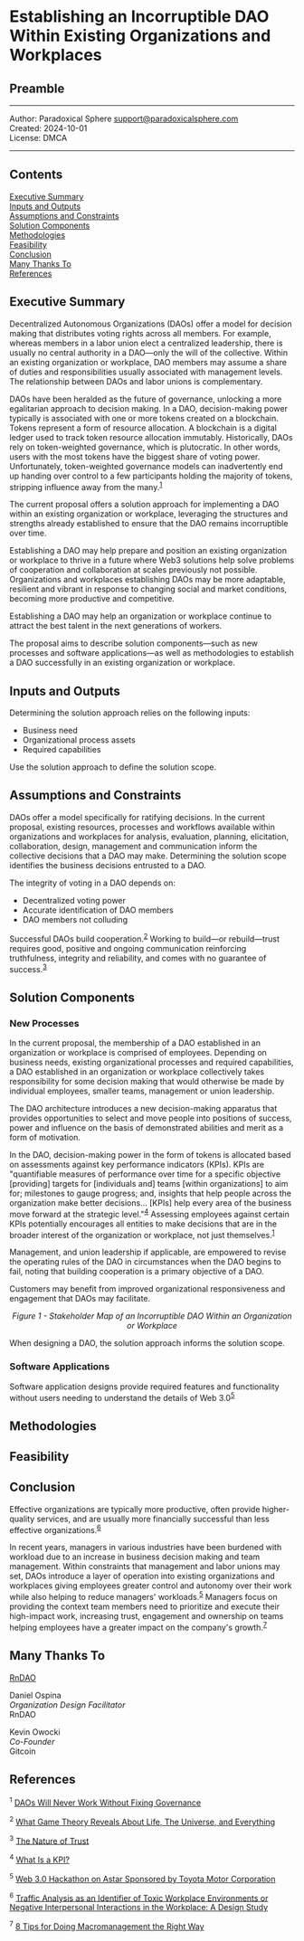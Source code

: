 # Establishing an Incorruptible DAO Within Existing Organizations and Workplaces

## Preamble<a name="preamble"></a>

---

Author: Paradoxical Sphere <support@paradoxicalsphere.com>  
Created: 2024-10-01  
License: DMCA  

<!-- Create a badge with DMCA.com -->

---

## Contents

[Executive Summary](#summary)  
[Inputs and Outputs](#io)  
[Assumptions and Constraints](#assumptions)  
[Solution Components](#components)  
[Methodologies](#methodologies)  
[Feasibility](#feasibility)  
[Conclusion](#conclusion)  
[Many Thanks To](#thanks)  
[References](#references)  

<!-- What's missing? -->

## Executive Summary<a name="summary"></a>

Decentralized Autonomous Organizations (DAOs) offer a model for decision making that distributes voting rights across all members. For example, whereas members in a labor union elect a centralized leadership, there is usually no central authority in a DAO—only the will of the collective. Within an existing organization or workplace, DAO members may assume a share of duties and responsibilities usually associated with management levels. The relationship between DAOs and labor unions is complementary.

DAOs have been heralded as the future of governance, unlocking a more egalitarian approach to decision making. In a DAO, decision-making power typically is associated with one or more tokens created on a blockchain. Tokens represent a form of resource allocation. A blockchain is a digital ledger used to track token resource allocation immutably. Historically, DAOs rely on token-weighted governance, which is plutocratic. In other words, users with the most tokens have the biggest share of voting power. Unfortunately, token-weighted governance models can inadvertently end up handing over control to a few participants holding the majority of tokens, stripping influence away from the many.<sup><a href="#SashaIvanov">1</a></sup>

The current proposal offers a solution approach for implementing a DAO within an existing organization or workplace, leveraging the structures and strengths already established to ensure that the DAO remains incorruptible over time.

Establishing a DAO may help prepare and position an existing organization or workplace to thrive in a future where Web3 solutions help solve problems of cooperation and collaboration at scales previously not possible. Organizations and workplaces establishing DAOs may be more adaptable, resilient and vibrant in response to changing social and market conditions, becoming more productive and competitive.

Establishing a DAO may help an organization or workplace continue to attract the best talent in the next generations of workers.

The proposal aims to describe solution components—such as new processes and software applications—as well as methodologies to establish a DAO successfully in an existing organization or workplace.

## Inputs and Outputs<a name="io"></a>

Determining the solution approach relies on the following inputs:

- Business need
- Organizational process assets
- Required capabilities

Use the solution approach to define the solution scope.

## Assumptions and Constraints<a name="assumptions"></a>

DAOs offer a model specifically for ratifying decisions. In the current proposal, existing resources, processes and workflows available within organizations and workplaces for analysis, evaluation, planning, elicitation, collaboration, design, management and communication inform the collective decisions that a DAO may make. Determining the solution scope identifies the business decisions entrusted to a DAO.

<!-- TO-DO: Discuss with Gema Diaz the potential responsibilities as well as the limits of responsibilities for such a DAO established within an organization or workplace, considering employment law. -->

The integrity of voting in a DAO depends on:

- Decentralized voting power
- Accurate identification of DAO members
- DAO members not colluding

Successful DAOs build cooperation.<sup><a href="#Veritasium">2</a></sup> Working to build—or rebuild—trust requires good, positive and ongoing communication reinforcing truthfulness, integrity and reliability, and comes with no guarantee of success.<sup><a href="#SterzikTrust">3</a></sup>

## Solution Components<a name="components"></a>



### New Processes<a name="components"></a>

In the current proposal, the membership of a DAO established in an organization or workplace is comprised of employees. Depending on business needs, existing organizational processes and required capabilities, a DAO established in an organization or workplace collectively takes responsibility for some decision making that would otherwise be made by individual employees, smaller teams, management or union leadership.

The DAO architecture introduces a new decision-making apparatus that provides opportunities to select and move people into positions of success, power and influence on the basis of demonstrated abilities and merit as a form of motivation.

In the DAO, decision-making power in the form of tokens is allocated based on assessments against key performance indicators (KPIs). KPIs are "quantifiable measures of performance over time for a specific objective [providing] targets for [individuals and] teams [within organizations] to aim for; milestones to gauge progress; and, insights that help people across the organization make better decisions... [KPIs] help every area of the business move forward at the strategic level."<sup><a href="#KPIs">4</a></sup> Assessing employees against certain KPIs potentially encourages all entities to make decisions that are in the broader interest of the organization or workplace, not just themselves.<sup><a href="#SashaIvanov">1</a></sup>

Management, and union leadership if applicable, are empowered to revise the operating rules of the DAO in circumstances when the DAO begins to fail, noting that building cooperation is a primary objective of a DAO.

Customers may benefit from improved organizational responsiveness and engagement that DAOs may facilitate.

<p align="center">
    <img src="https://github.com/paradoxicalsphere/rndao-hackathon-2024/blob/main/images/DAOs%20Within%20Workplaces.png" alt="" title="">
    <br>
    <i>Figure 1 - Stakeholder Map of an Incorruptible DAO Within an Organization or Workplace</i>
</p>

When designing a DAO, the solution approach informs the solution scope.

### Software Applications<a name="software"></a>

Software application designs provide required features and functionality without users needing to understand the details of Web 3.0<sup><a href="#Chainwire">5</a></sup>

<!-- The goal of the Toyota hackathon on Astar was "creating a support tool allowing anyone to create teams, issue governance tokens and vote without needing to understand the details of Web 3.0." The technology stack needed to implement the current proposal in an existing organization or workplace may have similar features requirements, although used in a more structured manner. -->

<!-- TO-DO: Discuss subnet and smart contract requirements of the solution as applicable to Arbitrum with Jordan Imran (Aragon) -->

## Methodologies<a name="methodologies"></a>

<!-- Successful implementation involves training and education for all stakeholders in the DAO within the organization. For example, education in preparation for implementing a DAO includes an introduction and practice related to game theory, including the prisoners dilemma (use Greenpilled as a resource in planning the curriculum of the education). In finite games, the goal is to win. In an infinite game, the goal is to continue playing. Activities may include playing games that demonstrate cooperation is more rewarding for players than self-interest.

DAO participants must also understand that infinite games may be played as finite games, in which case the game ends just like a finite game, with winners and losers. In a DAO, any player who recognizes that the game may be ending has an obligation to change the rules so that the game may continue. All participants in the DAO need the intention, and need to understand the critical importance of the intention to the survival of the DAO, to keep playing the game, rather than ending the game. -->

<!-- Explore tying DAO tokens directly to salary, stick options, vacation or other financial incentives? https://www.rndao.io/blog/post/startups-from-solo-to-multiplayer-from-ad-hoc-to-systematic -->

<!-- If the organization or workplace is unionized, then the union must be involved in designing and establishing the DAO -->

<!-- Perhaps as a starting point for determining solution scope, consider pain points within the organization, including decision making processes that are painful or ineffectual within the organization. -->

<!-- TO-DO: Discuss methodologies with Andrea Gallagher -->

## Feasibility<a name="feasibility"></a>



<!-- Discuss HR and employment standards that may apply to scope of DAO responsibilities -->

<!-- What about privacy considerations, for DAO members transacting on chain? -->

<!-- Discuss identified problems and problem statements -->

## Conclusion<a name="conclusion"></a>

Effective organizations are typically more productive, often provide higher-quality services, and are usually more financially successful than less effective organizations.<sup><a href="#SterzikThesis">6</a></sup>

In recent years, managers in various industries have been burdened with workload due to an increase in business decision making and team management. Within constraints that management and labor unions may set, DAOs introduce a layer of operation into existing organizations and workplaces giving employees greater control and autonomy over their work while also helping to reduce managers' workloads.<sup><a href="#Chainwire">5</a></sup> Managers focus on providing the context team members need to prioritize and execute their high-impact work, increasing trust, engagement and ownership on teams helping employees have a greater impact on the company's growth.<sup><a href="#JuliaMartins">7</a></sup>





## Many Thanks To<a name="thanks"></a>

[RnDAO](https://www.rndao.io/)

Daniel Ospina  
*Organization Design Facilitator*  
RnDAO

Kevin Owocki  
*Co-Founder*  
Gitcoin

<!-- **Kevin Owocki, Founder, Gitcoin | 1-on-1 session -->
<!-- **Nick Almond, Founder, Factory DAO | implementation -->
<!-- **Andrea Gallagher, Research Lead, RnDAO | methodologies -->
<!-- **Jordan Imran, Senior Smart Contract Engineer, Aragon | technology stack -->
<!-- **Joe Hernandez, Head of Decentralization, Thrive Protocol | product placement, marketing -->
<!-- **Gema Diaz, Human Resources Consultant | DAO scope -->
<!-- Dennison Bertram, Founder, Tally | implementation -->
<!-- Golden Lady, Lawyer | Hackathon participant -->
<!-- Earth2Travis, Founder, Yeeter | funding -->
<!-- Ana Maria Y. | funding -->



## References<a name="references"></a>

<a name="SashaIvanov"></a><sup>1</sup> [DAOs Will Never Work Without Fixing Governance](https://cointelegraph.com/news/daos-will-never-work-without-fixing-governance)

<a name="Veritasium"></a><sup>2</sup> [What Game Theory Reveals About Life, The Universe, and Everything](https://www.youtube.com/watch?v=mScpHTIi-kM)

<a name="SterzikTrust"></a><sup>3</sup> [The Nature of Trust](https://keywaycounselling.com/Content/Resources/PDFs/nature_of_trust.pdf)

<a name="KPIs"></a><sup>4</sup> [What Is a KPI?](https://www.qlik.com/us/kpi)

<a name="Chainwire"></a><sup>5</sup> [Web 3.0 Hackathon on Astar Sponsored by Toyota Motor Corporation](https://dailyhodl.com/2023/02/01/web-3-0-hackathon-on-astar-sponsored-by-toyota-motor-corporation/)

<a name="SterzikThesis"></a><sup>6</sup> [Traffic Analysis as an Identifier of Toxic Workplace Environments or Negative Interpersonal Interactions in the Workplace: A Design Study](https://repository.nusystem.org/items/ddd6749f-da1c-47bc-9e34-10c276a8e611)

<a name="JuliaMartins"></a><sup>7</sup> [8 Tips for Doing Macromanagement the Right Way](https://asana.com/resources/macromanagement)
